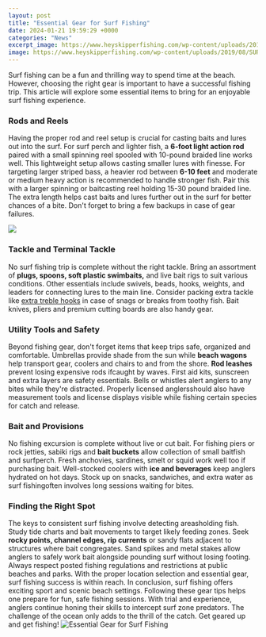 ```yaml
---
layout: post
title: "Essential Gear for Surf Fishing"
date: 2024-01-21 19:59:29 +0000
categories: "News"
excerpt_image: https://www.heyskipperfishing.com/wp-content/uploads/2019/08/SURFGEAR-1-scaled.jpg
image: https://www.heyskipperfishing.com/wp-content/uploads/2019/08/SURFGEAR-1-scaled.jpg
---
```


Surf fishing can be a fun and thrilling way to spend time at the beach. However, choosing the right gear is important to have a successful fishing trip. This article will explore some essential items to bring for an enjoyable surf fishing experience.
### Rods and Reels 
Having the proper rod and reel setup is crucial for casting baits and lures out into the surf. For surf perch and lighter fish, a **6-foot light action rod** paired with a small spinning reel spooled with 10-pound braided line works well. This lightweight setup allows casting smaller lures with finesse. 
For targeting larger striped bass, a heavier rod between **6-10 feet** and moderate or medium heavy action is recommended to handle stronger fish. Pair this with a larger spinning or baitcasting reel holding 15-30 pound braided line. The extra length helps cast baits and lures further out in the surf for better chances of a bite. Don't forget to bring a few backups in case of gear failures.

![](https://surfcastingrepublic.com/wp-content/uploads/2019/06/Basic-Equipment-For-Surf-Fishing-Big.jpg)
### Tackle and Terminal Tackle
No surf fishing trip is complete without the right tackle. Bring an assortment of **plugs, spoons, soft plastic swimbaits,** and live bait rigs to suit various conditions. Other essentials include swivels, beads, hooks, weights, and leaders for connecting lures to the main line. Consider packing extra tackle like [extra treble hooks](https://store.fi.io.vn/xmas-bernard-dog-christmas-lights-puppy-lover-2) in case of snags or breaks from toothy fish. Bait knives, pliers and premium cutting boards are also handy gear.
### Utility Tools and Safety 
Beyond fishing gear, don't forget items that keep trips safe, organized and comfortable. Umbrellas provide shade from the sun while **beach wagons** help transport gear, coolers and chairs to and from the shore. **Rod leashes** prevent losing expensive rods ifcaught by waves. First aid kits, sunscreen and extra layers are safety essentials. Bells or whistles alert anglers to any bites while they're distracted. Properly licensed anglersshould also have measurement tools and license displays visible while fishing certain species for catch and release.
### Bait and Provisions
No fishing excursion is complete without live or cut bait. For fishing piers or rock jetties, sabiki rigs and **bait buckets** allow collection of small baitfish and surfperch. Fresh anchovies, sardines, smelt or squid work well too if purchasing bait. Well-stocked coolers with **ice and beverages** keep anglers hydrated on hot days. Stock up on snacks, sandwiches, and extra water as surf fishingoften involves long sessions waiting for bites.
### Finding the Right Spot 
The keys to consistent surf fishing involve detecting areasholding fish. Study tide charts and bait movements to target likely feeding zones. Seek **rocky points, channel edges, rip currents** or sandy flats adjacent to structures where bait congregates. Sand spikes and metal stakes allow anglers to safely work bait alongside pounding surf without losing footing. Always respect posted fishing regulations and restrictions at public beaches and parks. With the proper location selection and essential gear, surf fishing success is within reach.
In conclusion, surf fishing offers exciting sport and scenic beach settings. Following these gear tips helps one prepare for fun, safe fishing sessions. With trial and experience, anglers continue honing their skills to intercept surf zone predators. The challenge of the ocean only adds to the thrill of the catch. Get geared up and get fishing!
![Essential Gear for Surf Fishing](https://www.heyskipperfishing.com/wp-content/uploads/2019/08/SURFGEAR-1-scaled.jpg)